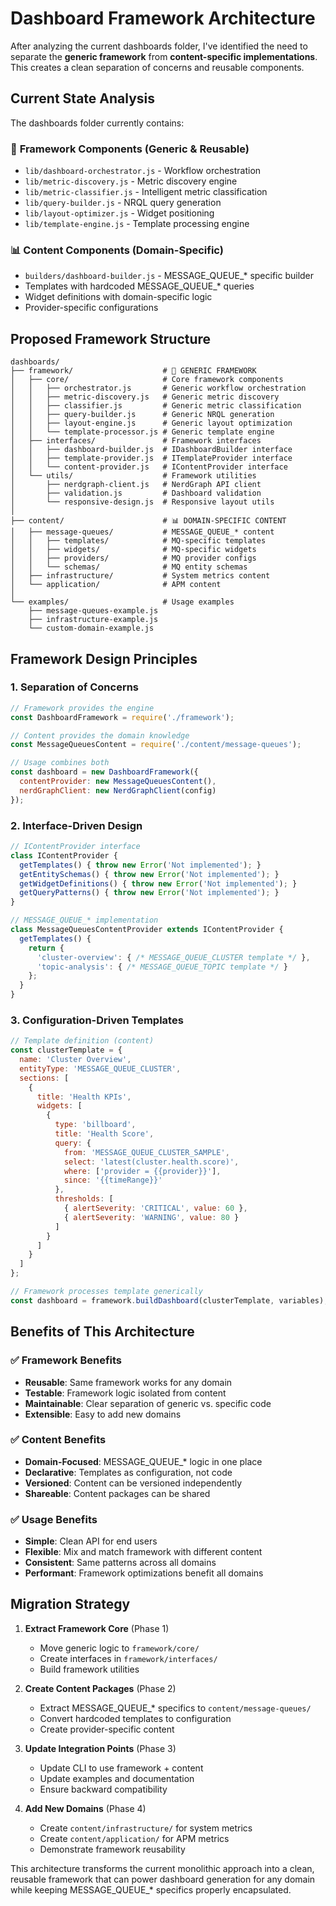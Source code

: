 # Dashboard Framework Architecture

After analyzing the current dashboards folder, I've identified the need to separate the **generic framework** from **content-specific implementations**. This creates a clean separation of concerns and reusable components.

## Current State Analysis

The dashboards folder currently contains:

### 🔧 **Framework Components** (Generic & Reusable)
- `lib/dashboard-orchestrator.js` - Workflow orchestration
- `lib/metric-discovery.js` - Metric discovery engine
- `lib/metric-classifier.js` - Intelligent metric classification
- `lib/query-builder.js` - NRQL query generation
- `lib/layout-optimizer.js` - Widget positioning
- `lib/template-engine.js` - Template processing engine

### 📊 **Content Components** (Domain-Specific)
- `builders/dashboard-builder.js` - MESSAGE_QUEUE_* specific builder
- Templates with hardcoded MESSAGE_QUEUE_* queries
- Widget definitions with domain-specific logic
- Provider-specific configurations

## Proposed Framework Structure

```
dashboards/
├── framework/                    # 🔧 GENERIC FRAMEWORK
│   ├── core/                     # Core framework components
│   │   ├── orchestrator.js       # Generic workflow orchestration
│   │   ├── metric-discovery.js   # Generic metric discovery
│   │   ├── classifier.js         # Generic metric classification
│   │   ├── query-builder.js      # Generic NRQL generation
│   │   ├── layout-engine.js      # Generic layout optimization
│   │   └── template-processor.js # Generic template engine
│   ├── interfaces/               # Framework interfaces
│   │   ├── dashboard-builder.js  # IDashboardBuilder interface
│   │   ├── template-provider.js  # ITemplateProvider interface
│   │   └── content-provider.js   # IContentProvider interface
│   └── utils/                    # Framework utilities
│       ├── nerdgraph-client.js   # NerdGraph API client
│       ├── validation.js         # Dashboard validation
│       └── responsive-design.js  # Responsive layout utils
│
├── content/                      # 📊 DOMAIN-SPECIFIC CONTENT
│   ├── message-queues/           # MESSAGE_QUEUE_* content
│   │   ├── templates/            # MQ-specific templates
│   │   ├── widgets/              # MQ-specific widgets
│   │   ├── providers/            # MQ provider configs
│   │   └── schemas/              # MQ entity schemas
│   ├── infrastructure/           # System metrics content
│   └── application/              # APM content
│
└── examples/                     # Usage examples
    ├── message-queues-example.js
    ├── infrastructure-example.js
    └── custom-domain-example.js
```

## Framework Design Principles

### 1. **Separation of Concerns**
```javascript
// Framework provides the engine
const DashboardFramework = require('./framework');

// Content provides the domain knowledge
const MessageQueuesContent = require('./content/message-queues');

// Usage combines both
const dashboard = new DashboardFramework({
  contentProvider: new MessageQueuesContent(),
  nerdGraphClient: new NerdGraphClient(config)
});
```

### 2. **Interface-Driven Design**
```javascript
// IContentProvider interface
class IContentProvider {
  getTemplates() { throw new Error('Not implemented'); }
  getEntitySchemas() { throw new Error('Not implemented'); }
  getWidgetDefinitions() { throw new Error('Not implemented'); }
  getQueryPatterns() { throw new Error('Not implemented'); }
}

// MESSAGE_QUEUE_* implementation
class MessageQueuesContentProvider extends IContentProvider {
  getTemplates() {
    return {
      'cluster-overview': { /* MESSAGE_QUEUE_CLUSTER template */ },
      'topic-analysis': { /* MESSAGE_QUEUE_TOPIC template */ }
    };
  }
}
```

### 3. **Configuration-Driven Templates**
```javascript
// Template definition (content)
const clusterTemplate = {
  name: 'Cluster Overview',
  entityType: 'MESSAGE_QUEUE_CLUSTER',
  sections: [
    {
      title: 'Health KPIs',
      widgets: [
        {
          type: 'billboard',
          title: 'Health Score',
          query: {
            from: 'MESSAGE_QUEUE_CLUSTER_SAMPLE',
            select: 'latest(cluster.health.score)',
            where: ['provider = {{provider}}'],
            since: '{{timeRange}}'
          },
          thresholds: [
            { alertSeverity: 'CRITICAL', value: 60 },
            { alertSeverity: 'WARNING', value: 80 }
          ]
        }
      ]
    }
  ]
};

// Framework processes template generically
const dashboard = framework.buildDashboard(clusterTemplate, variables);
```

## Benefits of This Architecture

### ✅ **Framework Benefits**
- **Reusable**: Same framework works for any domain
- **Testable**: Framework logic isolated from content
- **Maintainable**: Clear separation of generic vs. specific code
- **Extensible**: Easy to add new domains

### ✅ **Content Benefits**  
- **Domain-Focused**: MESSAGE_QUEUE_* logic in one place
- **Declarative**: Templates as configuration, not code
- **Versioned**: Content can be versioned independently
- **Shareable**: Content packages can be shared

### ✅ **Usage Benefits**
- **Simple**: Clean API for end users
- **Flexible**: Mix and match framework with different content
- **Consistent**: Same patterns across all domains
- **Performant**: Framework optimizations benefit all domains

## Migration Strategy

1. **Extract Framework Core** (Phase 1)
   - Move generic logic to `framework/core/`
   - Create interfaces in `framework/interfaces/`
   - Build framework utilities

2. **Create Content Packages** (Phase 2)
   - Extract MESSAGE_QUEUE_* specifics to `content/message-queues/`
   - Convert hardcoded templates to configuration
   - Create provider-specific content

3. **Update Integration Points** (Phase 3)
   - Update CLI to use framework + content
   - Update examples and documentation
   - Ensure backward compatibility

4. **Add New Domains** (Phase 4)
   - Create `content/infrastructure/` for system metrics
   - Create `content/application/` for APM metrics
   - Demonstrate framework reusability

This architecture transforms the current monolithic approach into a clean, reusable framework that can power dashboard generation for any domain while keeping MESSAGE_QUEUE_* specifics properly encapsulated.